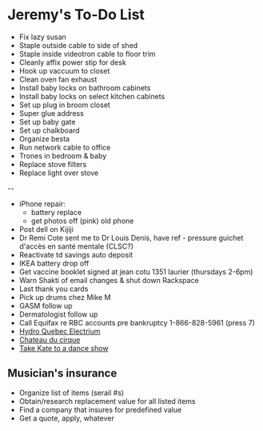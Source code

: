 # Jeremy's To-Do List

- Fix lazy susan
- Staple outside cable to side of shed
- Staple inside videotron cable to floor trim
- Cleanly affix power stip for desk
- Hook up vaccuum to closet
- Clean oven fan exhaust
- Install baby locks on bathroom cabinets
- Install baby locks on select kitchen cabinets
- Set up plug in broom closet
- Super glue address
- Set up baby gate
- Set up chalkboard
- Organize besta
- Run network cable to office
- Trones in bedroom & baby
- Replace stove filters
- Replace light over stove

--

- iPhone repair:
  - battery replace
  - get photos off (pink) old phone
- Post dell on Kijiji
- Dr Remi Cote sent me to Dr Louis Denis, have ref - pressure guichet d'accès en santé mentale (CLSC?)
- Reactivate td savings auto deposit
- IKEA battery drop off
- Get vaccine booklet signed at jean cotu 1351 laurier (thursdays 2-6pm)
- Warn Shakti of email changes & shut down Rackspace
- Last thank you cards
- Pick up drums chez Mike M
- GASM follow up
- Dermatologist follow up
- Call Equifax re RBC accounts pre bankruptcy 1-866-828-5961 (press 7)
- [Hydro Quebec Electrium](http://www.hydroquebec.com/visit/monteregie/electrium.html)
- [Chateau du cirque](https://www.chateau-cirque.com/)
- [Take Kate to a dance show](https://www.quebecdanse.org/)

## Musician's insurance

- Organize list of items (serail #s)
- Obtain/research replacement value for all listed items
- Find a company that insures for predefined value
- Get a quote, apply, whatever
